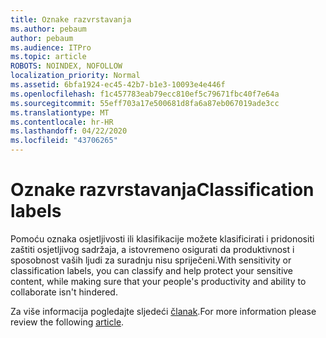 ```yaml
---
title: Oznake razvrstavanja
ms.author: pebaum
author: pebaum
ms.audience: ITPro
ms.topic: article
ROBOTS: NOINDEX, NOFOLLOW
localization_priority: Normal
ms.assetid: 6bfa1924-ec45-42b7-b1e3-10093e4e446f
ms.openlocfilehash: f1c457783eab79ecc810ef5c79671fbc40f7e64a
ms.sourcegitcommit: 55eff703a17e500681d8fa6a87eb067019ade3cc
ms.translationtype: MT
ms.contentlocale: hr-HR
ms.lasthandoff: 04/22/2020
ms.locfileid: "43706265"
---
```

# <a name="classification-labels"></a><span data-ttu-id="d54f6-102">Oznake razvrstavanja</span><span class="sxs-lookup"><span data-stu-id="d54f6-102">Classification labels</span></span>

<span data-ttu-id="d54f6-103">Pomoću oznaka osjetljivosti ili klasifikacije možete klasificirati i pridonositi zaštiti osjetljivog sadržaja, a istovremeno osigurati da produktivnost i sposobnost vaših ljudi za suradnju nisu spriječeni.</span><span class="sxs-lookup"><span data-stu-id="d54f6-103">With sensitivity or classification labels, you can classify and help protect your sensitive content, while making sure that your people's productivity and ability to collaborate isn't hindered.</span></span>

<span data-ttu-id="d54f6-104">Za više informacija pogledajte sljedeći [članak](https://docs.microsoft.com/office365/securitycompliance/sensitivity-labels).</span><span class="sxs-lookup"><span data-stu-id="d54f6-104">For more information please review the following [article](https://docs.microsoft.com/office365/securitycompliance/sensitivity-labels).</span></span>
